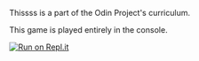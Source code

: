Thissss is a part of the Odin Project's curriculum.

This game is played entirely in the console.

[![Run on Repl.it](https://repl.it/badge/@SwaroopAjit/Mastermind?v=1)](https://replit.com/@SwaroopAjit/Mastermind?v=1)
